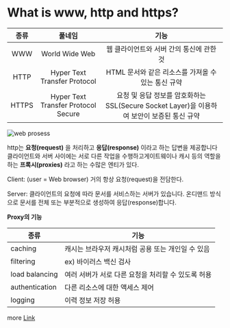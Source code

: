 # What is www, http and https?

| 종류  |               풀네임                |                                            기능                                            |
| :---: | :---------------------------------: | :----------------------------------------------------------------------------------------: |
|  WWW  |           World Wide Web            |                          웹 클라이언트와 서버 간의 통신에 관한 것                          |
| HTTP  |    Hyper Text Transfer Protocol     |                     HTML 문서와 같은 리소스를 가져올 수 있는 통신 규약                     |
| HTTPS | Hyper Text Transfer Protocol Secure | 요청 및 응답 정보를 암호화하는 SSL(Secure Socket Layer)을 이용하여 보안이 보증된 통신 규약 |

![web prosess](https://mdn.mozillademos.org/files/13679/Client-server-chain.png)

http는 **요청(request)** 을 처리하고 **응답(response)** 이라고 하는 답변을 제공합니다 클라이언트와 서버 사이에는 서로 다른 작업을 수행하고게이트웨이나 캐시 등의 역할을 하는 **프록시(proxies)** 라고 하는 수많은 엔티가 있다.

Client: (user = Web browser) 거의 항상 요청(request)을 전담한다.

Server: 클라이언트의 요청에 따라 문서를 서비스하는 서버가 있습니다. 온디맨드 방식으로 문서를 전체 또는 부분적으로 생성하여 응답(response)합니다.

**Proxy의 기능**

| 종류           | 기능                                               |
| -------------- | -------------------------------------------------- |
| caching        | 캐시는 브라우저 캐시처럼 공용 또는 개인일 수 있음  |
| filtering      | ex) 바이러스 백신 검사                             |
| load balancing | 여러 서버가 서로 다른 요청을 처리할 수 있도록 허용 |
| authentication | 다른 리소스에 대한 액세스 제어                     |
| logging        | 이력 정보 저장 허용                                |

more [Link](https://developer.mozilla.org/en-US/docs/Web/HTTP/Overview)
